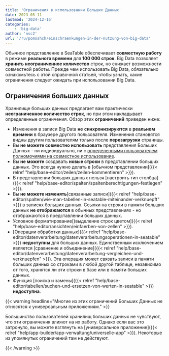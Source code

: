 ```yaml
---
title: 'Ограничения в использовании Больших Данных'
date: 2023-05-11
lastmod: '2024-12-16'
categories:
    - 'big-data'
author: 'nsc2'
url: '/ru/pomoshch/einschraenkungen-in-der-nutzung-von-big-data'
---
```


Обычное представление в SeaTable обеспечивает **совместную работу** в режиме **реального времени** для **100 000 строк**. Big Data позволяет **хранить неограниченное количество** строк, но снижает возможности совместной работы. Прежде чем использовать Big Data, обязательно ознакомьтесь с этой справочной статьей, чтобы узнать, какие ограничения следует ожидать при использовании Big Data.

## Ограничения больших данных

Хранилище больших данных предлагает вам практически **неограниченное количество строк**, но при этом накладывает определенные ограничения. Обзор этих **ограничений** приведен ниже:

- Изменения в записи Big Data **не** **синхронизируются** в **реальном времени** в браузере другого пользователя. Изменения становятся видны другим пользователям только после **перезагрузки** страницы.
- Вы **не можете совместно использовать** представления Больших Данных - ни индивидуально, ни с [определенными пользователем полномочиями на совместное использование](https://seatable.io/ru/docs/freigaben/benutzerdefinierte-freigabe-erstellen/).
- Вы **не можете** создавать **новые строки** в представлении больших данных. Это всегда нужно делать в [обычном представлении]({{< relref "help/base-editor/zeilen/zeilen-kommentieren" >}}).
- В представлении больших данных нельзя [настроить тип столбца]({{< relref "help/base-editor/spalten/spaltenberechtigungen-festlegen" >}}).
- Вы **не можете изменять**[связанные записи]({{< relref "help/base-editor/spalten/wie-man-tabellen-in-seatable-miteinander-verknuepft" >}}) в записях больших данных. Ссылки на строки в памяти больших данных **не отображаются** в обычных представлениях - но отображаются в представлении больших данных.
- Условное форматирование[(выделение строк цветом]({{< relref "help/base-editor/ansichten/einfaerben-von-zellen" >}}).
- [Операции обработки данных]({{< relref "help/base-editor/datenverarbeitung/datenverarbeitungsoperationen-in-seatable" >}}) **недоступны** для больших данных. Единственным исключением является [сравнение и объединение]({{< relref "help/base-editor/datenverarbeitung/datenverarbeitung-vergleichen-und-verknuepfen" >}}). Эта операция может связать записи в памяти больших данных со строками в любой другой таблице, независимо от того, хранятся ли эти строки в базе или в памяти больших данных.
- Функция [поиска и замены]({{< relref "help/base-editor/tabellen/suchen-und-ersetzen-von-werten-in-seatable" >}}) **недоступна**.

{{< warning  headline="Многие из этих ограничений Больших Данных не относятся к универсальным приложениям." >}}

Большинство пользователей хранилищ больших данных не чувствуют, что эти ограничения влияют на их работу. Однако если вас это затронуло, вы можете взглянуть на [универсальное приложение]({{< relref "help/app-builder/app-verwaltung/universelle-app" >}}). Некоторые из упомянутых ограничений там не действуют.

{{< /warning >}}
